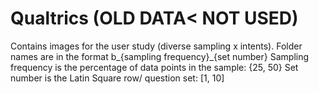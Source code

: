 # Qualtrics (OLD DATA< NOT USED)
Contains images for the user study (diverse sampling x intents).
Folder names are in the format b_{sampling frequency}_{set number}
Sampling frequency is the percentage of data points in the sample: {25, 50}
Set number is the Latin Square row/ question set: [1, 10]

